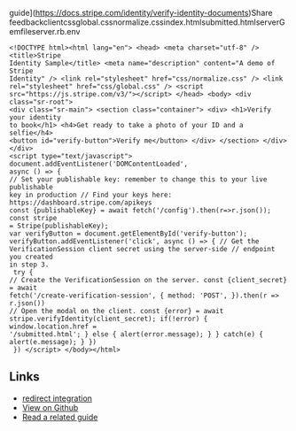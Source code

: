 guide](https://docs.stripe.com/identity/verify-identity-documents)Share
feedbackclientcssglobal.cssnormalize.cssindex.htmlsubmitted.htmlserverGemfileserver.rb.env
```
<!DOCTYPE html><html lang="en"> <head> <meta charset="utf-8" /> <title>Stripe
Identity Sample</title> <meta name="description" content="A demo of Stripe
Identity" /> <link rel="stylesheet" href="css/normalize.css" /> <link
rel="stylesheet" href="css/global.css" /> <script
src="https://js.stripe.com/v3/"></script> </head> <body> <div class="sr-root">
<div class="sr-main"> <section class="container"> <div> <h1>Verify your identity
to book</h1> <h4>Get ready to take a photo of your ID and a selfie</h4>
<button id="verify-button">Verify me</button> </div> </section> </div> </div>
<script type="text/javascript"> document.addEventListener('DOMContentLoaded',
async () => {
// Set your publishable key: remember to change this to your live publishable
key in production // Find your keys here: https://dashboard.stripe.com/apikeys
const {publishableKey} = await fetch('/config').then(r=>r.json()); const stripe
= Stripe(publishableKey);
var verifyButton = document.getElementById('verify-button');
verifyButton.addEventListener('click', async () => { // Get the
VerificationSession client secret using the server-side // endpoint you created
in step 3.
 try {
// Create the VerificationSession on the server. const {client_secret} = await
fetch('/create-verification-session', { method: 'POST', }).then(r => r.json())
// Open the modal on the client. const {error} = await
stripe.verifyIdentity(client_secret); if(!error) { window.location.href =
'/submitted.html'; } else { alert(error.message); } } catch(e) {
alert(e.message); } })
 }) </script> </body></html>
```

## Links

- [redirect integration](https://docs.stripe.com/samples/identity/redirect)
- [View on Github](https://github.com/stripe-samples/identity/tree/main/modal)
- [Read a related
guide](https://docs.stripe.com/identity/verify-identity-documents)